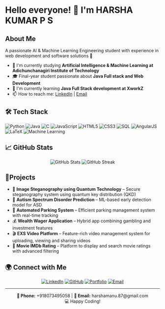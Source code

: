 # Hello everyone! 👋 I'm HARSHA KUMAR P S
## About Me

A passionate AI & Machine Learning Engineering student with experience in web development and software solutions 🚀

- 🔭 I'm currently studying **Artificial Intelligence & Machine Learning at Adichunchanagiri Institute of Technology**
- 🎓 Final-year student passionate about **Java Full stack and Web Development**
- 🌱 I'm currently learning **Java Full Stack development at XworkZ**
- 📫 How to reach me: [LinkedIn](https://www.linkedin.com/in/harshakumarps/) | [Email](mailto:harshamanu.87@gmail.com)

## 🛠 Tech Stack

![Python](https://img.shields.io/badge/-Python-3776AB?style=for-the-badge&logo=Python&logoColor=white)
![Java](https://img.shields.io/badge/-Java-007396?style=for-the-badge&logo=Java&logoColor=white)
![C](https://img.shields.io/badge/-C-A8B9CC?style=for-the-badge&logo=C&logoColor=white)
![JavaScript](https://img.shields.io/badge/-JavaScript-F7DF1E?style=for-the-badge&logo=javascript&logoColor=black)
![HTML5](https://img.shields.io/badge/-HTML5-E34F26?style=for-the-badge&logo=html5&logoColor=white)
![CSS3](https://img.shields.io/badge/-CSS3-1572B6?style=for-the-badge&logo=css3&logoColor=white)
![SQL](https://img.shields.io/badge/-SQL-4479A1?style=for-the-badge&logo=MySQL&logoColor=white)
![AngularJS](https://img.shields.io/badge/-AngularJS-DD0031?style=for-the-badge&logo=angularjs&logoColor=white)
![LaTeX](https://img.shields.io/badge/-LaTeX-008080?style=for-the-badge&logo=latex&logoColor=white)
![Machine Learning](https://img.shields.io/badge/-Machine%20Learning-FF6F00?style=for-the-badge&logo=tensorflow&logoColor=white)

## 📈 GitHub Stats

<div align="center">
  <img src="https://github-readme-stats.vercel.app/api?username=harshakumarps&show_icons=true&theme=radical" alt="GitHub Stats" />
  <img src="https://github-readme-streak-stats.herokuapp.com/?user=harshakumarps&theme=radical" alt="GitHub Streak" />
</div>

## 📌Projects

- 🔐 **Image Steganography using Quantum Technology** – Secure steganography system using quantum key distribution (QKD)
- 🧠 **Autism Spectrum Disorder Prediction** – ML-based early detection model for ASD
- 🚗 **Automated Parking System** – Efficient parking management system with real-time tracking
- 💰 **Wealth Wager Application** – Hybrid app combining gambling and investment features
- 🎬 **EXS Video Platform** – Feature-rich video management system for uploading, viewing and sharing videos
- 🎥 **Movie IMDb Rating** – Platform to display and search movie ratings with advanced filtering

## 🌍 Connect with Me

<div align="center">
  
[![LinkedIn](https://img.shields.io/badge/LinkedIn-0077B5?style=for-the-badge&logo=linkedin&logoColor=white)](https://www.linkedin.com/in/harshakumarps/)
[![GitHub](https://img.shields.io/badge/GitHub-100000?style=for-the-badge&logo=github&logoColor=white)](https://github.com/harshakumarps)
[![Portfolio](https://img.shields.io/badge/Portfolio-1DA1F2?style=for-the-badge&logo=website&logoColor=white)](https://github.com/harshakumarps/portfoliohk)
[![Email](https://img.shields.io/badge/Email-D14836?style=for-the-badge&logo=gmail&logoColor=white)](mailto:harshamanu.87@gmail.com)
  
</div>

---

<div align="center">
  <b>📱 Phone:</b> +918073495058 | <b>📧 Email:</b> harshamanu.87@gmail.com
  <br>
  💻 Happy Coding!
</div>

